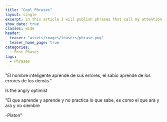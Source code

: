 ```yaml
---
title: "Cool Phrases"
layout: single
excerpt: in this article I will publish phrases that call my attention and nice things that may or may not help you or just something curious, are not mine and are several that I have seen on the internet so many times I will not put author sorry.
show_date: true
classes: wide
header:
  teaser: "assets/images/teasers/phrase.png"
  teaser_home_page: true
categories:
  - Post Phases
tags:
  - Phrases
---
```



"El hombre inteligente aprende de sus errores, el sabio aprende de los errores de los demás."


Is the angry optimist


"El que aprende y aprende y no practica lo que sabe, es como el que ara y ara y no siembre

-Platon"
